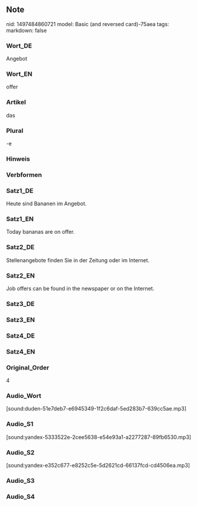 ## Note
nid: 1497484860721
model: Basic (and reversed card)-75aea
tags: 
markdown: false

### Wort_DE
Angebot

### Wort_EN
offer

### Artikel
das

### Plural
-e

### Hinweis


### Verbformen


### Satz1_DE
Heute sind Bananen im Angebot.

### Satz1_EN
Today bananas are on offer.

### Satz2_DE
Stellenangebote finden Sie in der Zeitung oder im Internet.

### Satz2_EN
Job offers can be found in the newspaper or on the Internet.

### Satz3_DE


### Satz3_EN


### Satz4_DE


### Satz4_EN


### Original_Order
4

### Audio_Wort
[sound:duden-51e7deb7-e6945349-1f2c6daf-5ed283b7-639cc5ae.mp3]

### Audio_S1
[sound:yandex-5333522e-2cee5638-e54e93a1-a2277287-89fb6530.mp3]

### Audio_S2
[sound:yandex-e352c677-e8252c5e-5d2621cd-66137fcd-cd4506ea.mp3]

### Audio_S3


### Audio_S4

